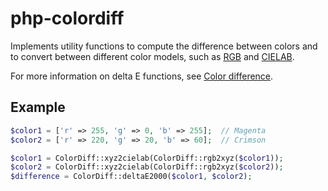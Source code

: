 php-colordiff
=============

Implements utility functions to compute the difference between colors and to
convert between different color models, such as [RGB][1] and [CIELAB][2].

For more information on delta E functions, see [Color difference][3].

## Example
```php
$color1 = ['r' => 255, 'g' => 0, 'b' => 255];  // Magenta
$color2 = ['r' => 220, 'g' => 20, 'b' => 60];  // Crimson

$color1 = ColorDiff::xyz2cielab(ColorDiff::rgb2xyz($color1));
$color2 = ColorDiff::xyz2cielab(ColorDiff::rgb2xyz($color2));
$difference = ColorDiff::deltaE2000($color1, $color2);
```

[1]: http://en.wikipedia.org/wiki/SRGB
[2]: http://en.wikipedia.org/wiki/Lab_color_space
[3]: http://en.wikipedia.org/wiki/Color_difference

